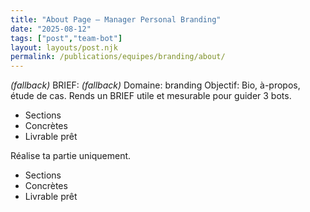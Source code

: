 ```yaml
---
title: "About Page — Manager Personal Branding"
date: "2025-08-12"
tags: ["post","team-bot"]
layout: layouts/post.njk
permalink: /publications/equipes/branding/about/
---
```

*(fallback)* BRIEF:
*(fallback)* Domaine: branding
Objectif: Bio, à-propos, étude de cas.
Rends un BRIEF utile et mesurable pour guider 3 bots.

- Sections
- Concrètes
- Livrable prêt

Réalise ta partie uniquement.

- Sections
- Concrètes
- Livrable prêt
